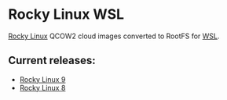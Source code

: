 # Rocky Linux WSL

[Rocky Linux](https://rockylinux.org/) QCOW2 cloud images converted to RootFS for [WSL](https://docs.microsoft.com/en-us/windows/wsl/).

## Current releases:
 - [Rocky Linux 9](https://github.com/mishamosher/RL-WSL/releases/tag/9.0-20220706)
 - [Rocky Linux 8](https://github.com/mishamosher/RL-WSL/releases/tag/8.6-20220702)